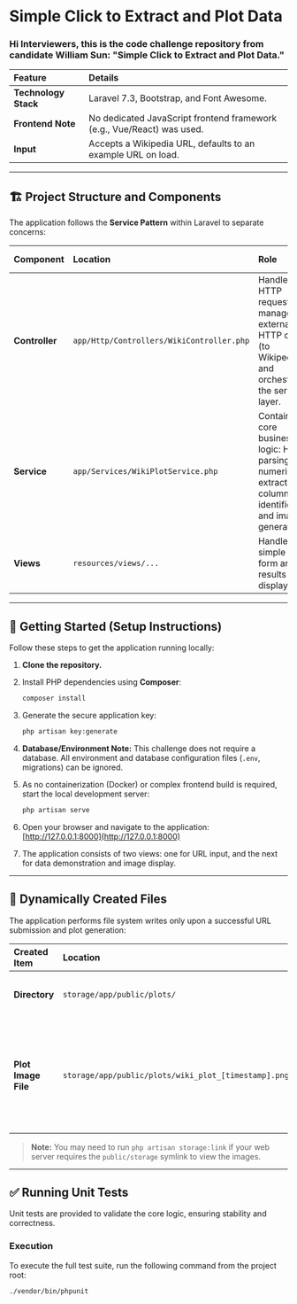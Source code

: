 # Simple Click to Extract and Plot Data

### Hi Interviewers, this is the code challenge repository from candidate William Sun: "Simple Click to Extract and Plot Data."

| Feature | Details |
| :--- | :--- |
| **Technology Stack** | Laravel 7.3, Bootstrap, and Font Awesome. |
| **Frontend Note** | No dedicated JavaScript frontend framework (e.g., Vue/React) was used. |
| **Input** | Accepts a Wikipedia URL, defaults to an example URL on load. |

---

## 🏗️ Project Structure and Components

The application follows the **Service Pattern** within Laravel to separate concerns:

| Component | Location | Role | Test Coverage |
| :--- | :--- | :--- | :--- |
| **Controller** | `app/Http/Controllers/WikiController.php` | Handles HTTP requests, manages external HTTP calls (to Wikipedia), and orchestrates the service layer. | **None** |
| **Service** | `app/Services/WikiPlotService.php` | Contains all core business logic: HTML parsing, numeric extraction, column identification, and image generation. | **Full** |
| **Views** | `resources/views/...` | Handles the simple input form and the results page display. | N/A |

---

## 🚀 Getting Started (Setup Instructions)

Follow these steps to get the application running locally:

1.  **Clone the repository.**

2.  Install PHP dependencies using **Composer**:
    ```bash
    composer install
    ```

3.  Generate the secure application key:
    ```bash
    php artisan key:generate
    ```

4.  **Database/Environment Note:** This challenge does not require a database. All environment and database configuration files (`.env`, migrations) can be ignored.

5.  As no containerization (Docker) or complex frontend build is required, start the local development server:
    ```bash
    php artisan serve
    ```

6.  Open your browser and navigate to the application:
    [http://127.0.0.1:8000](http://127.0.0.1:8000)

7.  The application consists of two views: one for URL input, and the next for data demonstration and image display.

---

## 📂 Dynamically Created Files

The application performs file system writes only upon a successful URL submission and plot generation:

| Created Item | Location | Purpose |
| :--- | :--- | :--- |
| **Directory** | `storage/app/public/plots/` | Stores all generated image files. |
| **Plot Image File** | `storage/app/public/plots/wiki_plot_[timestamp].png` | The PNG image created by the PHP GD extension, named with a unique timestamp. |

> **Note:** You may need to run `php artisan storage:link` if your web server requires the `public/storage` symlink to view the images.

---

## ✅ Running Unit Tests

Unit tests are provided to validate the core logic, ensuring stability and correctness.

### Execution

To execute the full test suite, run the following command from the project root:

```bash
./vendor/bin/phpunit
